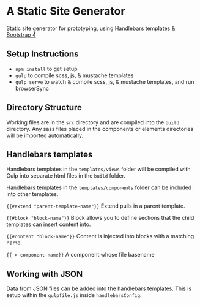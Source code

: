 # A Static Site Generator
Static site generator for prototyping, using [Handlebars](http://handlebarsjs.com/) templates & [Bootstrap 4](http://v4-alpha.getbootstrap.com/)

## Setup Instructions

* `npm install` to get setup
* `gulp` to compile scss, js, & mustache templates
* `gulp serve` to watch & compile scss, js, & mustache templates, and run browserSync

## Directory Structure

Working files are in the `src` directory and are compiled into the `build` directory.
Any sass files placed in the components or elements directories will be imported automatically.

## Handlebars templates

Handlebars templates in the `templates/views` folder will be compiled with Gulp into separate html files in the `build` folder.

Handlebars templates in the `templates/components` folder can be included into other templates.

`{{#extend "parent-template-name"}}`
Extend pulls in a parent template.

`{{#block "block-name"}}`
Block allows you to define sections that the child templates can insert content into.

`{{#content "block-name"}}`
Content is injected into blocks with a matching name.

`{{ > component-name}}`
A component whose file basename

## Working with JSON

Data from JSON files can be added into the handlebars templates. This is setup within the `gulpfile.js` inside `handlebarsConfig`.
